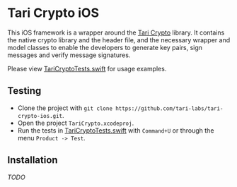 # Tari Crypto iOS

This iOS framework is a wrapper around the [Tari Crypto](https://github.com/tari-project/tari-crypto) library. It contains the native crypto library and the header file, and the necessary wrapper and model classes to enable the developers to generate key pairs, sign messages and verify message signatures.

Please view [TariCryptoTests.swift](TariCryptoTests/TariCryptoTests.swift) for usage examples.

## Testing

- Clone the project with `git clone https://github.com/tari-labs/tari-crypto-ios.git`.
- Open the project `TariCrypto.xcodeproj`.
- Run the tests in [TariCryptoTests.swift](TariCryptoTests/TariCryptoTests.swift) with `Command+U` or through the menu `Product -> Test`.

## Installation

_TODO_